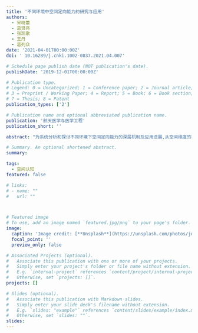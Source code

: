 ```yaml
---
title: '不同环境中空间定向能力的研究与应用'
authors:
  - 宋晓蕾
  - 葛贤亮
  - 张凯歌
  - 王丹
  - 葛列众
date: '2021-04-01T00:00:00Z'
doi: ' 10.16289/j.cnki.1002-0837.2021.04.007'

# Schedule page publish date (NOT publication's date).
publishDate: '2019-12-01T00:00:00Z'

# Publication type.
# Legend: 0 = Uncategorized; 1 = Conference paper; 2 = Journal article;
# 3 = Preprint / Working Paper; 4 = Report; 5 = Book; 6 = Book section;
# 7 = Thesis; 8 = Patent
publication_types: ['2']

# Publication name and optional abbreviated publication name.
publication: '航天医学与医学工程'
publication_short: ''

abstract: "为系统分析和探讨不同环境下空间定向能力的深层机制及应用进展,从空间维度的视角出发,系统介绍了目前在地面环境中对物理层面的二维和三维空间定向的测量研究和应用,以及在特因环境中对心理层面空间定向的研究范式以及空间定向障碍与训练的研究;在此基础上提出解释空间定向能力的参照原则假说、空间表征策略理论和空间相容性理论以及特因环境的感觉冲突理论,并尝试从工效学角度为空间定向能力的训练与提高从影响因素、任务范式及研究手段3方面提出展望。"

# Summary. An optional shortened abstract.
summary: 

tags:
  - 空间认知
featured: false

# links:
# - name: ""
#   url: ""



# Featured image
# To use, add an image named `featured.jpg/png` to your page's folder.
image:
  caption: 'Image credit: [**Unsplash**](https://unsplash.com/photos/jdD8gXaTZsc)'
  focal_point: ''
  preview_only: false

# Associated Projects (optional).
#   Associate this publication with one or more of your projects.
#   Simply enter your project's folder or file name without extension.
#   E.g. `internal-project` references `content/project/internal-project/index.md`.
#   Otherwise, set `projects: []`.
projects: []

# Slides (optional).
#   Associate this publication with Markdown slides.
#   Simply enter your slide deck's filename without extension.
#   E.g. `slides: "example"` references `content/slides/example/index.md`.
#   Otherwise, set `slides: ""`.
slides:
---
```


